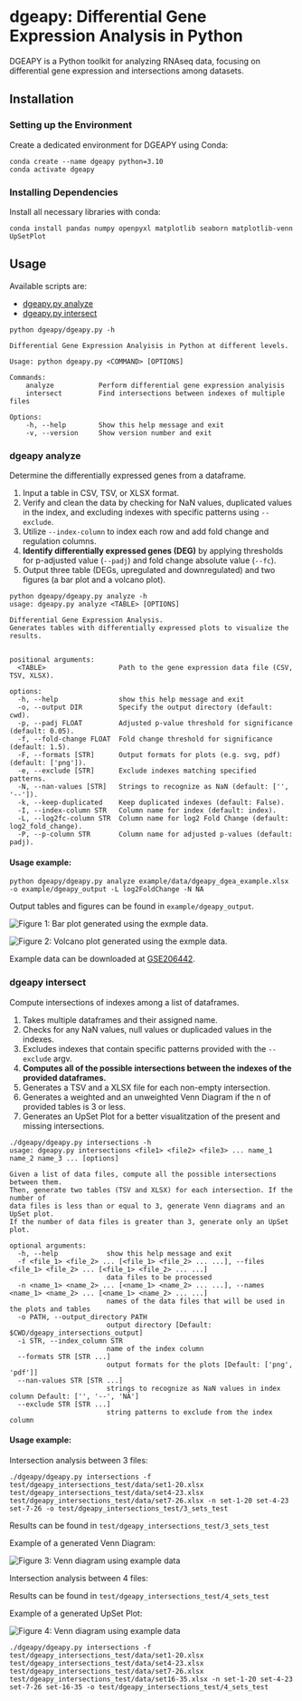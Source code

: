 # dgeapy: Differential Gene Expression Analysis in Python

DGEAPY is a Python toolkit for analyzing RNAseq data, focusing on differential gene expression and intersections among datasets.

## Installation

### Setting up the Environment

Create a dedicated environment for DGEAPY using Conda:

```shell
conda create --name dgeapy python=3.10
conda activate dgeapy
```

### Installing Dependencies

Install all necessary libraries with conda:

```shell
conda install pandas numpy openpyxl matplotlib seaborn matplotlib-venn UpSetPlot
```

## Usage

Available scripts are:

- [dgeapy.py analyze](#dgeapy-analyze) 
- [dgeapy.py intersect](#dgeapy-intersect)

```
python dgeapy/dgeapy.py -h

Differential Gene Expression Analyisis in Python at different levels.

Usage: python dgeapy.py <COMMAND> [OPTIONS]

Commands:
    analyze           Perform differential gene expression analyisis
    intersect         Find intersections between indexes of multiple files

Options:
    -h, --help        Show this help message and exit
    -v, --version     Show version number and exit
```

### dgeapy analyze

Determine the differentially expressed genes from a dataframe.

1. Input a table in CSV, TSV, or XLSX format.
2. Verify and clean the data by checking for NaN values, duplicated values in the index, and excluding indexes with specific patterns using `--exclude`.
3. Utilize `--index-column` to index each row and add fold change and regulation columns.
4. **Identify differentially expressed genes (DEG)** by applying thresholds for p-adjusted value (`--padj`) and fold change absolute value (`--fc`).
5. Output three table (DEGs, upregulated and downregulated) and two figures (a bar plot and a volcano plot).

```
python dgeapy/dgeapy.py analyze -h
usage: dgeapy.py analyze <TABLE> [OPTIONS]

Differential Gene Expression Analysis.
Generates tables with differentially expressed plots to visualize the results.


positional arguments:
  <TABLE>                  Path to the gene expression data file (CSV, TSV, XLSX).

options:
  -h, --help               show this help message and exit
  -o, --output DIR         Specify the output directory (default: cwd).
  -p, --padj FLOAT         Adjusted p-value threshold for significance (default: 0.05).
  -f, --fold-change FLOAT  Fold change threshold for significance (default: 1.5).
  -F, --formats [STR]      Output formats for plots (e.g. svg, pdf) (default: ['png']).
  -e, --exclude [STR]      Exclude indexes matching specified patterns.
  -N, --nan-values [STR]   Strings to recognize as NaN (default: ['', '--']).
  -k, --keep-duplicated    Keep duplicated indexes (default: False).
  -I, --index-column STR   Column name for index (default: index).
  -L, --log2fc-column STR  Column name for log2 Fold Change (default: log2_fold_change).
  -P, --p-column STR       Column name for adjusted p-values (default: padj).
```

#### Usage example:

```shell
python dgeapy/dgeapy.py analyze example/data/dgeapy_dgea_example.xlsx -o example/dgeapy_output -L log2FoldChange -N NA
```

Output tables and figures can be found in `example/dgeapy_output`.

![**Figure 1**: Bar plot generated using the exmple data.](example/dgeapy_output/fig/barplot.png)

![**Figure 2**: Volcano plot generated using the exmple data.](example/dgeapy_output/fig/volcano.png)

Example data can be downloaded at [GSE206442](<https://www.ncbi.nlm.nih.gov/geo/download/?acc=GSE206442&format=file&file=GSE206442%5FGIBERT%5F01%5Fnew%5Fannot%5Fwo%5Foutlier%5FSTAT%5Fvs%5FLOG%5Fresults%2Exlsx>).

### dgeapy intersect

Compute intersections of indexes among a list of dataframes.

1. Takes multiple dataframes and their assigned name.
2. Checks for any NaN values, null values or duplicaded values in the indexes.
3. Excludes indexes that contain specific patterns provided with the `--exclude` argv.
4. **Computes all of the possible intersections between the indexes of the provided dataframes.**
5. Generates a TSV and a XLSX file for each non-empty intersection.
6. Generates a weighted and an unweighted Venn Diagram if the n of provided
   tables is 3 or less.
7. Generates an UpSet Plot for a better visualitzation of the present and
   missing intersections.

```
./dgeapy/dgeapy.py intersections -h
usage: dgeapy.py intersections <file1> <file2> <file3> ... name_1 name_2 name_3 ... [options]

Given a list of data files, compute all the possible intersections between them.
Then, generate two tables (TSV and XLSX) for each intersection. If the number of 
data files is less than or equal to 3, generate Venn diagrams and an UpSet plot.
If the number of data files is greater than 3, generate only an UpSet plot.

optional arguments:
  -h, --help            show this help message and exit
  -f <file_1> <file_2> ... [<file_1> <file_2> ... ...], --files <file_1> <file_2> ... [<file_1> <file_2> ... ...]
                        data files to be processed
  -n <name_1> <name_2> ... [<name_1> <name_2> ... ...], --names <name_1> <name_2> ... [<name_1> <name_2> ... ...]
                        names of the data files that will be used in the plots and tables
  -o PATH, --output_directory PATH
                        output directory [Default: $CWD/dgeapy_intersections_output]
  -i STR, --index_column STR
                        name of the index column
  --formats STR [STR ...]
                        output formats for the plots [Default: ['png', 'pdf']]
  --nan-values STR [STR ...]
                        strings to recognize as NaN values in index column Default: ['', '--', 'NA']
  --exclude STR [STR ...]
                        string patterns to exclude from the index column
```

#### Usage example:

Intersection analysis between 3 files:

```shell
./dgeapy/dgeapy.py intersections -f test/dgeapy_intersections_test/data/set1-20.xlsx test/dgeapy_intersections_test/data/set4-23.xlsx test/dgeapy_intersections_test/data/set7-26.xlsx -n set-1-20 set-4-23 set-7-26 -o test/dgeapy_intersections_test/3_sets_test
```
Results can be found in `test/dgeapy_intersections_test/3_sets_test`

Example of a generated Venn Diagram: 

![**Figure 3**: Venn diagram using example
data](test/dgeapy_intersections_test/3_sets_test/fig/venn3_unweighted.png)

Intersection analysis between 4 files:

Results can be found in `test/dgeapy_intersections_test/4_sets_test`

Example of a generated UpSet Plot:

![**Figure 4**: Venn diagram using example
data](test/dgeapy_intersections_test/4_sets_test/fig/upset.png)

```shell
./dgeapy/dgeapy.py intersections -f test/dgeapy_intersections_test/data/set1-20.xlsx test/dgeapy_intersections_test/data/set4-23.xlsx test/dgeapy_intersections_test/data/set7-26.xlsx test/dgeapy_intersections_test/data/set16-35.xlsx -n set-1-20 set-4-23 set-7-26 set-16-35 -o test/dgeapy_intersections_test/4_sets_test
```
